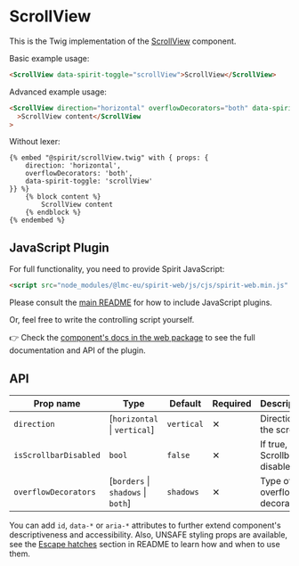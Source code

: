 # ScrollView

This is the Twig implementation of the [ScrollView] component.

Basic example usage:

```html
<ScrollView data-spirit-toggle="scrollView">ScrollView</ScrollView>
```

Advanced example usage:

```html
<ScrollView direction="horizontal" overflowDecorators="both" data-spirit-toggle="scrollView"
  >ScrollView content</ScrollView
>
```

Without lexer:

```twig
{% embed "@spirit/scrollView.twig" with { props: {
    direction: 'horizontal',
    overflowDecorators: 'both',
    data-spirit-toggle: 'scrollView'
}} %}
    {% block content %}
        ScrollView content
    {% endblock %}
{% endembed %}
```

## JavaScript Plugin

For full functionality, you need to provide Spirit JavaScript:

```html
<script src="node_modules/@lmc-eu/spirit-web/js/cjs/spirit-web.min.js" async></script>
```

Please consult the [main README][web-readme] for how to include JavaScript plugins.

Or, feel free to write the controlling script yourself.

👉 Check the [component's docs in the web package][web-js-api] to see the full documentation and API of the plugin.

## API

| Prop name             | Type                               | Default    | Required | Description                        |
| --------------------- | ---------------------------------- | ---------- | -------- | ---------------------------------- |
| `direction`           | [`horizontal` \| `vertical`]       | `vertical` | ✕        | Direction of the scroll            |
| `isScrollbarDisabled` | `bool`                             | `false`    | ✕        | If true, the Scrollbar is disabled |
| `overflowDecorators`  | [`borders` \| `shadows` \| `both`] | `shadows`  | ✕        | Type of overflow decorators        |

You can add `id`, `data-*` or `aria-*` attributes to further extend component's
descriptiveness and accessibility. Also, UNSAFE styling props are available,
see the [Escape hatches][escape-hatches] section in README to learn how and when to use them.

[ScrollView]: https://github.com/lmc-eu/spirit-design-system/tree/main/packages/web/src/scss/components/ScrollView
[web-js-api]: https://github.com/lmc-eu/spirit-design-system/blob/main/packages/web/src/scss/components/ScrollView/README.md#javascript-plugin-api
[web-readme]: https://github.com/lmc-eu/spirit-design-system/blob/main/packages/web/README.md
[escape-hatches]: https://github.com/lmc-eu/spirit-design-system/tree/main/packages/web-twig/README.md#escape-hatches
